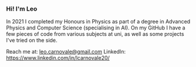 ### Hi! I'm Leo

In 2021 I completed my Honours in Physics as part of a degree in Advanced Physics and Computer Science (specialising in AI).
On my GitHub I have a few pieces of code from various subjects at uni, as well as some projects 
I've tried on the side. 

Reach me at: leo.carnovale@gmail.com
LinkedIn: https://www.linkedin.com/in/lcarnovale20/


<!--
**LCarnovale/LCarnovale** is a ✨ _special_ ✨ repository because its `README.md` (this file) appears on your GitHub profile.

Here are some ideas to get you started:

- 🔭 I’m currently working on ...
- 🌱 I’m currently learning ...
- 👯 I’m looking to collaborate on ...
- 🤔 I’m looking for help with ...
- 💬 Ask me about ...
- 📫 How to reach me: ...
- 😄 Pronouns: ...
- ⚡ Fun fact: ...
-->

